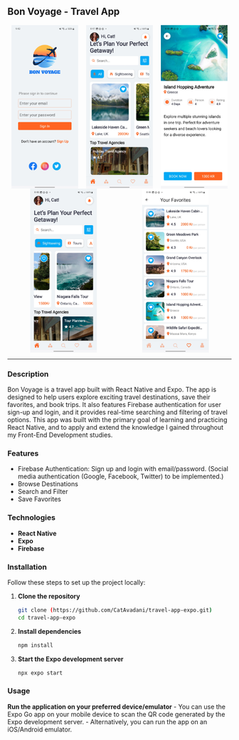 ## Bon Voyage - Travel App 

<div style="display: flex; flex-direction: row; flex-wrap: wrap; gap: 20; justify-content: space-around;">
   <img src="assets/images/img5.jpg" alt="Splash Screen" width="150">
     <img src="assets/images/img3.jpg" alt="Splash Screen" width="150">
   <img src="assets/images/img1.jpg" alt="Splash Screen" width="150">
     <img src="assets/images/img4.jpg" alt="Splash Screen" width="150">
     <img src="assets/images/img2.jpg" alt="Splash Screen" width="150">
</div>

-  -  -  -  -  -

### Description

Bon Voyage is a travel app built with React Native and Expo. The app is designed to help users explore exciting travel destinations, save their favorites, and book trips. It also features Firebase authentication for user sign-up and login, and it provides real-time searching and filtering of travel options.
This app was built with the primary goal of learning and practicing React Native, and to apply and extend the knowledge I gained throughout my Front-End Development studies.

### Features

   - Firebase Authentication: Sign up and login with email/password. (Social media authentication (Google, Facebook, Twitter) to be implemented.)
   - Browse Destinations
   - Search and Filter
   - Save Favorites

### Technologies

- **React Native**
- **Expo**
- **Firebase**


### Installation

Follow these steps to set up the project locally:

1. **Clone the repository**
    ```bash
    git clone (https://github.com/CatAvadani/travel-app-expo.git)
    cd travel-app-expo
    ```

2. **Install dependencies**
    ```bash
    npm install
    ```

3. **Start the Expo development server**
    ```bash
    npx expo start
    ```

### Usage

 **Run the application on your preferred device/emulator**
    - You can use the Expo Go app on your mobile device to scan the QR code generated by the Expo development server.
    - Alternatively, you can run the app on an iOS/Android emulator.





